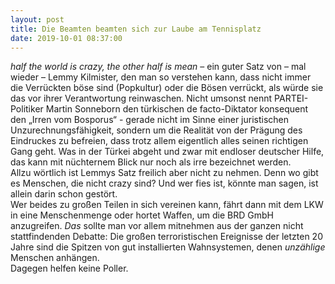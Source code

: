 ```yaml
---
layout: post
title: Die Beamten beamten sich zur Laube am Tennisplatz
date: 2019-10-01 08:37:00
---
```


*half the world is crazy, the other half is mean* – ein guter Satz von – mal wieder – Lemmy  Kilmister, den man so verstehen kann, dass nicht immer die Verrückten böse sind (Popkultur) oder die Bösen verrückt, als würde sie das vor ihrer Verantwortung reinwaschen. Nicht umsonst nennt PARTEI-Politiker Martin Sonneborn den türkischen de facto-Diktator konsequent den „Irren vom Bosporus“ - gerade nicht im Sinne einer juristischen Unzurechnungsfähigkeit, sondern um die Realität von der Prägung des Eindruckes zu befreien, dass trotz allem eigentlich alles seinen richtigen Gang geht. Was in der Türkei abgeht und zwar mit endloser deutscher Hilfe, das kann mit nüchternem Blick nur noch als irre bezeichnet werden. <br>
Allzu wörtlich ist Lemmys Satz freilich aber nicht zu nehmen. Denn wo gibt es Menschen, die nicht crazy sind? Und wer fies ist, könnte man sagen, ist allein darin schon gestört.<br>
Wer beides zu großen Teilen in sich vereinen kann, fährt dann mit dem LKW in eine Menschenmenge oder hortet Waffen, um die BRD GmbH anzugreifen. *Das* sollte man vor allem mitnehmen aus der ganzen nicht stattfindenden Debatte: Die großen terroristischen Ereignisse der letzten 20 Jahre sind die Spitzen von gut installierten Wahnsystemen, denen *unzählige* Menschen anhängen. <br>
Dagegen helfen keine Poller.

